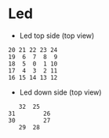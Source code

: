 # Led
* Led top side (top view)
```
20 21 22 23 24
19  6  7  8  9
18  5  0  1 10
17  4  3  2 11
16 15 14 13 12
```

* Led down side (top view)
```
   32  25
31        26  
30        27
   29  28
```



